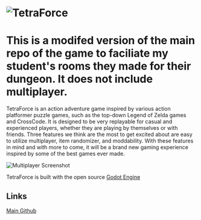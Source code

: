 # ![TetraForce](https://tetraforce.io/wp-content/uploads/2020/07/Logo_FullyRendered-1024x617.png)

# This is a modifed version of the main repo of the game to faciliate my student's rooms they made for their dungeon. It does not include multiplayer.

TetraForce is an action adventure game inspired by various action platformer puzzle games, such as the top-down Legend of Zelda games and CrossCode. It is designed to be very replayable for casual and experienced players, whether they are playing by themselves or with friends. Three features we think are the most to get excited about are easy to utilize multiplayer, item randomizer, and moddability. With these features in mind and with more to come, it will be a brand new gaming experience inspired by some of the best games ever made.

![Multiplayer Screenshot](https://miro.medium.com/max/2930/1*ydgwH7-VoGrR0l6yx1-_OQ.png)

TetraForce is built with the open source [Godot Engine](https://godotengine.org/)

## Links

[Main Github](https://github.com/loudsmilestudios/TetraForce)

